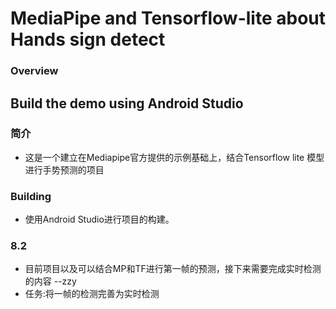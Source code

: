 # MediaPipe and Tensorflow-lite about Hands sign detect

### Overview


## Build the demo using Android Studio

### 简介

*   这是一个建立在Mediapipe官方提供的示例基础上，结合Tensorflow lite 模型进行手势预测的项目

### Building

*   使用Android Studio进行项目的构建。
### 8.2

*   目前项目以及可以结合MP和TF进行第一帧的预测，接下来需要完成实时检测的内容 --zzy
*   任务:将一帧的检测完善为实时检测


